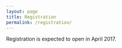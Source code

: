 ```yaml
---
layout: page
title: Registration
permalink: /registration/
---
```


Registration is expected to open in April 2017.